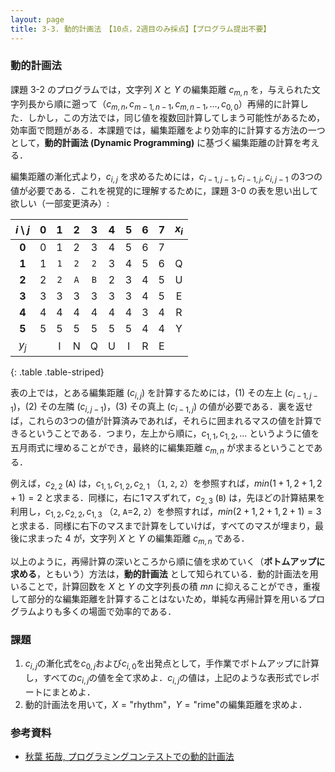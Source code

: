 ```yaml
---
layout: page
title: 3-3. 動的計画法　【10点，2週目のみ採点】【プログラム提出不要】
---
```


### 動的計画法

課題 3-2 のプログラムでは，文字列 $X$ と $Y$ の編集距離 $c_{m,n}$ を，与えられた文字列長から順に遡って（$c_{m, n}, c_{m-1, n-1}, c_{m, n-1}, ..., c_{0,0}$）再帰的に計算した．しかし，この方法では，同じ値を複数回計算してしまう可能性があるため，効率面で問題がある．本課題では，編集距離をより効率的に計算する方法の一つとして，**動的計画法 (Dynamic Programming)** に基づく編集距離の計算を考える．

編集距離の漸化式より，$c_{i,j}$ を求めるためには，$c_{i-1,j-1}, c_{i-1,j}, c_{i,j-1}$ の3つの値が必要である．これを視覚的に理解するために，課題 3-0 の表を思い出して欲しい（一部変更済み）:

| $i \setminus j$ | 0 |   1   |   2   |   3   | 4 | 5 | 6 | 7 | $x_i$ |
|:---------------:|:-:|:-----:|:-----:|:-----:|:-:|:-:|:-:|:-:|:-----:|
|      **0**      | 0 |   1   |   2   |   3   | 4 | 5 | 6 | 7 |       |
|      **1**      | 1 | ``1`` | ``2`` | ``2`` | 3 | 4 | 5 | 6 |   Q   |
|      **2**      | 2 | ``2`` | ``A`` | ``B`` | 2 | 3 | 4 | 5 |   U   |
|      **3**      | 3 |   3   |   3   |   3   | 3 | 3 | 4 | 5 |   E   |
|      **4**      | 4 |   4   |   4   |   4   | 4 | 4 | 3 | 4 |   R   |
|      **5**      | 5 |   5   |   5   |   5   | 5 | 5 | 4 | 4 |   Y   |
|      $y_j$      |   |   I   |   N   |   Q   | U | I | R | E |       |
{: .table .table-striped}

表の上では，とある編集距離 ($c_{i,j}$) を計算するためには，(1) その左上 ($c_{i-1,j-1}$)，(2) その左隣 ($c_{i,j-1}$)，(3) その真上 ($c_{i-1,j}$) の値が必要である．裏を返せば，これらの3つの値が計算済みであれば，それらに囲まれるマスの値を計算できるということである．つまり，左上から順に，$c_{1,1},c_{1,2},...$ というように値を五月雨式に埋めることができ，最終的に編集距離 $c_{m,n}$ が求まるということである．

例えば，$c_{2,2}$ (``A``) は，$c_{1,1},c_{1,2},c_{2,1}$ （``1``, ``2``, ``2``）を参照すれば，$min(1+1,2+1,2+1)=2$ と求まる．同様に，右に1マスずれて，$c_{2,3}$ (``B``) は，先ほどの計算結果を利用し，$c_{1,2},c_{2,2},c_{1,3}$ （``2``, ``A``=2, ``2``）を参照すれば，$min(2+1,2+1,2+1)=3$ と求まる．同様に右下のマスまで計算をしていけば，すべてのマスが埋まり，最後に求まった $4$ が，文字列 $X$ と $Y$ の編集距離 $c_{m,n}$ である．

以上のように，再帰計算の深いところから順に値を求めていく（**ボトムアップに求める**，ともいう）方法は，**動的計画法** として知られている．動的計画法を用いることで，計算回数を $X$ と $Y$ の文字列長の積 $mn$ に抑えることができ，重複して部分的な編集距離を計算することはないため，単純な再帰計算を用いるプログラムよりも多くの場面で効率的である．


### 課題

1. $c_{i,j}$の漸化式を$c_{0,j}$および$c_{i,0}$を出発点として，手作業でボトムアップに計算し，すべての$c_{i,j}$の値を全て求めよ．$c_{i,j}$の値は，上記のような表形式でレポートにまとめよ．
2. 動的計画法を用いて，$X = \mbox{"rhythm"}$，$Y = \mbox{"rime"}$の編集距離を求めよ．


### 参考資料

- [秋葉 拓哉, プログラミングコンテストでの動的計画法](http://www.slideshare.net/iwiwi/ss-3578511)
